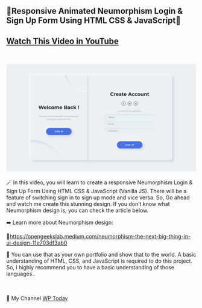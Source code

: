 <h2>🎈Responsive Animated Neumorphism Login & Sign Up Form Using HTML CSS & JavaScript🎈</h2>

<a href='https://youtu.be/HmeuMT32BdE' target='_blank'><h2>Watch This Video in YouTube</h2></a>
</br>

<a href="https://youtu.be/HmeuMT32BdE" target='_blank'><img src="https://github.com/wptoday/Neumorphism-Login-Registration-Form/blob/main/preview.png?raw=true" alt="Neumorphism UI" border="0" max-width='50%' ></a>
</br></br>
🪄 In this video, you will learn to create a responsive Neumorphism Login & Sign Up Form Using HTML CSS & JavaScript (Vanilla JS). There will be a feature of switching sign in to sign up mode and vice versa. So, Go ahead and watch me create this stunning design. If you don’t know what Neumorphism design is, you can check the article below. 

➡️ Learn more about Neumorphism design: 

🔗https://opengeekslab.medium.com/neumorphism-the-next-big-thing-in-ui-design-11e703df3ab0

🌺 You can use that as your own portfolio and show that to the world. A basic understanding of HTML, CSS, and JavaScript is required to do this project. So, I highly recommend you to have a basic understanding of those languages..

</br></br>
🔗 My Channel <a href='//www.youtube.com/channel/UCKr4VRLJU3bhQ-scnvQSKjQ/'>WP Today</a>
<!---
wptoday/wptoday is a ✨ special ✨ repository because its `README.md` (this file) appears on your GitHub profile.
You can click the Preview link to take a look at your changes.
--->

